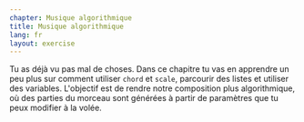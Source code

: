 ```yaml
---
chapter: Musique algorithmique
title: Musique algorithmique
lang: fr
layout: exercise
---
```


Tu as déjà vu pas mal de choses. Dans ce chapitre tu vas en apprendre un peu plus sur comment utiliser `chord` et `scale`, parcourir des listes et utiliser des variables. L'objectif est de rendre notre composition plus algorithmique, où des parties du morceau sont générées à partir de paramètres que tu peux modifier à la volée.
